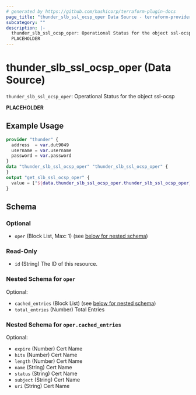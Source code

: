```yaml
---
# generated by https://github.com/hashicorp/terraform-plugin-docs
page_title: "thunder_slb_ssl_ocsp_oper Data Source - terraform-provider-thunder"
subcategory: ""
description: |-
  thunder_slb_ssl_ocsp_oper: Operational Status for the object ssl-ocsp
  PLACEHOLDER
---
```


# thunder_slb_ssl_ocsp_oper (Data Source)

`thunder_slb_ssl_ocsp_oper`: Operational Status for the object ssl-ocsp

__PLACEHOLDER__

## Example Usage

```terraform
provider "thunder" {
  address  = var.dut9049
  username = var.username
  password = var.password
}
data "thunder_slb_ssl_ocsp_oper" "thunder_slb_ssl_ocsp_oper" {
}
output "get_slb_ssl_ocsp_oper" {
  value = ["${data.thunder_slb_ssl_ocsp_oper.thunder_slb_ssl_ocsp_oper}"]
}
```

<!-- schema generated by tfplugindocs -->
## Schema

### Optional

- `oper` (Block List, Max: 1) (see [below for nested schema](#nestedblock--oper))

### Read-Only

- `id` (String) The ID of this resource.

<a id="nestedblock--oper"></a>
### Nested Schema for `oper`

Optional:

- `cached_entries` (Block List) (see [below for nested schema](#nestedblock--oper--cached_entries))
- `total_entries` (Number) Total Entries

<a id="nestedblock--oper--cached_entries"></a>
### Nested Schema for `oper.cached_entries`

Optional:

- `expire` (Number) Cert Name
- `hits` (Number) Cert Name
- `length` (Number) Cert Name
- `name` (String) Cert Name
- `status` (String) Cert Name
- `subject` (String) Cert Name
- `uri` (String) Cert Name



